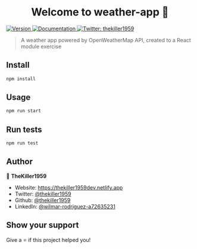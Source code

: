 <h1 align="center">Welcome to weather-app 👋</h1>
<p>
  <a href="https://www.npmjs.com/package/weather-app" target="_blank">
    <img alt="Version" src="https://img.shields.io/npm/v/weather-app.svg">
  </a>
  <a href="https://academlo.notion.site/Weather-App-67d8dc51a0664edc9aaf53282fb59f5b" target="_blank">
    <img alt="Documentation" src="https://img.shields.io/badge/documentation-yes-brightgreen.svg" />
  </a>
  <a href="https://twitter.com/thekiller1959" target="_blank">
    <img alt="Twitter: thekiller1959" src="https://img.shields.io/twitter/follow/thekiller1959.svg?style=social" />
  </a>
</p>

> A weather app powered by OpenWeatherMap API, created to a React module exercise

## Install

```sh
npm install
```

## Usage

```sh
npm run start
```

## Run tests

```sh
npm run test
```

## Author

👤 **TheKiller1959**

* Website: https://thekiller1959dev.netlify.app
* Twitter: [@thekiller1959](https://twitter.com/thekiller1959)
* Github: [@thekiller1959](https://github.com/thekiller1959)
* LinkedIn: [@wilmar-rodriguez-a72635231](https://linkedin.com/in/wilmar-rodriguez-a72635231)

## Show your support

Give a ⭐️ if this project helped you!

